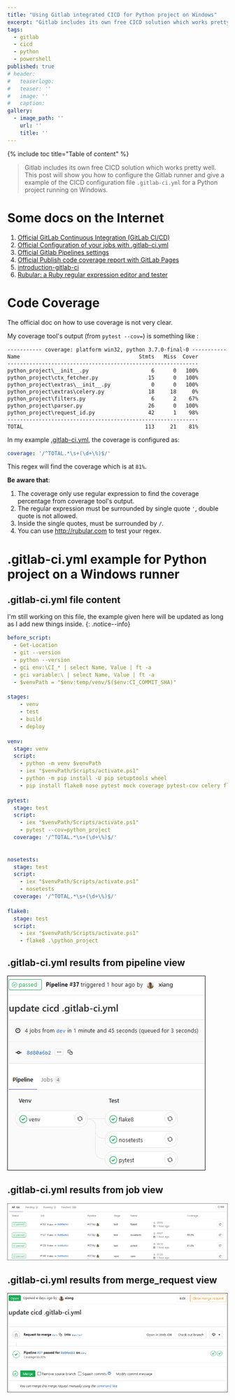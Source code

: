 ```yaml
---
title: "Using Gitlab integrated CICD for Python project on Windows"
excerpt: "Gitlab includes its own free CICD solution which works pretty well. This post will give a example of .gitlab-ci.yml for a Python project running on Windows."
tags:
  - gitlab
  - cicd
  - python
  - powershell
published: true
# header:
#   teaserlogo:
#   teaser: ''
#   image: ''
#   caption:
gallery:
  - image_path: ''
    url: ''
    title: ''
---
```


{% include toc title="Table of content" %}

> Gitlab includes its own free CICD solution which works pretty well. This post will show you how to configure the Gitlab runner and give a example of the CICD configuration file `.gitlab-ci.yml` for a Python project running on Windows.

# Some docs on the Internet

1. [Official GitLab Continuous Integration (GitLab CI/CD)](https://docs.gitlab.com/ee/ci/README.html)
2. [Official Configuration of your jobs with .gitlab-ci.yml ](https://docs.gitlab.com/ee/ci/yaml/README.html)
3. [Official Gitlab Pipelines settings](https://docs.gitlab.com/ee/user/project/pipelines/settings.html)
4. [Official Publish code coverage report with GitLab Pages](https://about.gitlab.com/2016/11/03/publish-code-coverage-report-with-gitlab-pages/)
5. [introduction-gitlab-ci](https://blog.eleven-labs.com/fr/introduction-gitlab-ci/)
6. [Rubular: a Ruby regular expression editor and tester](http://rubular.com/)

# Code Coverage

The official doc on how to use coverage is not very clear.

My coverage tool's output (from `pytest --cov=`) is something like :
```
----------- coverage: platform win32, python 3.7.0-final-0 -----------
Name                                      Stmts   Miss  Cover
-------------------------------------------------------------
python_project\__init__.py                    6      0   100%
python_project\ctx_fetcher.py                15      0   100%
python_project\extras\__init__.py             0      0   100%
python_project\extras\celery.py              18     18     0%
python_project\filters.py                     6      2    67%
python_project\parser.py                     26      0   100%
python_project\request_id.py                 42      1    98%
-------------------------------------------------------------
TOTAL                                       113     21    81%
```

In my example [.gitlab-ci.yml](https://copdips.com/2018/10/using-gitlab-integrated-cicd-for-python-project-on-windows.html#gitlab-ci-yml-file-content), the coverage is configured as:

```yml
coverage: '/^TOTAL.*\s+(\d+\%)$/'
```

This regex will find the coverage which is at `81%`.

**Be aware that**:
1. The coverage only use regular expression to find the coverage percentage from coverage tool's output.
2. The regular expression must be surrounded by single quote `'`, double quote is not allowed.
3. Inside the single quotes, must be surrounded by `/`.
4. You can use <http://rubular.com> to test your regex.

# .gitlab-ci.yml example for Python project on a Windows runner

## .gitlab-ci.yml file content

I'm still working on this file, the example given here will be updated as long as I add new things inside.
{: .notice--info}

```yml
before_script:
  - Get-Location
  - git --version
  - python --version
  - gci env:\CI_* | select Name, Value | ft -a
  - gci variable:\ | select Name, Value | ft -a
  - $venvPath = "$env:temp/venv/$($env:CI_COMMIT_SHA)"

stages:
    - venv
    - test
    - build
    - deploy

venv:
  stage: venv
  script:
    - python -m venv $venvPath
    - iex "$venvPath/Scripts/activate.ps1"
    - python -m pip install -U pip setuptools wheel
    - pip install flake8 nose pytest mock coverage pytest-cov celery flask

pytest:
  stage: test
  script:
    - iex "$venvPath/Scripts/activate.ps1"
    - pytest --cov=python_project
  coverage: '/^TOTAL.*\s+(\d+\%)$/'


nosetests:
  stage: test
  script:
    - iex "$venvPath/Scripts/activate.ps1"
    - nosetests
  coverage: '/^TOTAL.*\s+(\d+\%)$/'

flake8:
  stage: test
  script:
    - iex "$venvPath/Scripts/activate.ps1"
    - flake8 .\python_project
```

## .gitlab-ci.yml results from pipeline view

![](https://github.com/copdips/copdips.github.io/raw/master/_image/blog/2018-10-18-using-gitlab-integrated-cicd-for-python-project-on-windows/gitlab-ci.yml_result_from_pipeline_view.PNG)

## .gitlab-ci.yml results from job view

![](https://github.com/copdips/copdips.github.io/raw/master/_image/blog/2018-10-18-using-gitlab-integrated-cicd-for-python-project-on-windows/gitlab-ci.yml_result_from_job_view.PNG)

## .gitlab-ci.yml results from merge_request view

![](https://github.com/copdips/copdips.github.io/raw/master/_image/blog/2018-10-18-using-gitlab-integrated-cicd-for-python-project-on-windows/gitlab-ci.yml_result_from_merge_request_view.PNG)